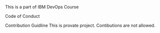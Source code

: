 This is a part of IBM DevOps Course 

Code of Conduct

Contribution Guidline
  This is provate project. Contibutions are not allowed.
